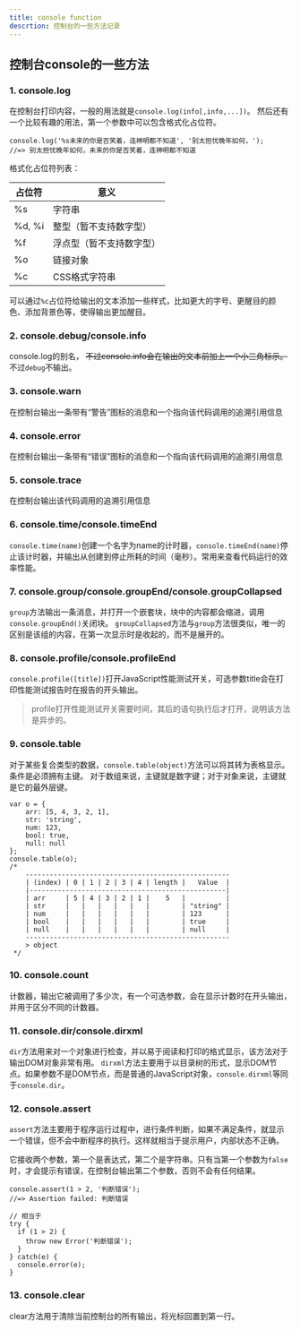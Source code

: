 ```yaml
---
title: console function
descrtion: 控制台的一些方法记录
---
```


## 控制台console的一些方法

### 1. console.log

在控制台打印内容，一般的用法就是`console.log(info[,info,...])`。
然后还有一个比较有趣的用法，第一个参数中可以包含格式化占位符。

```
console.log('%s未来的你是否笑着，连神明都不知道', '别太担忧晚年如何，');
//=> 别太担忧晚年如何，未来的你是否笑着，连神明都不知道
```

<script>
  console.log('%s未来的你是否笑着，连神明都不知道', '别太担忧晚年如何，');
</script>

格式化占位符列表：

| 占位符 |          意义          |
|--------|------------------------|
|   %s   |          字符串        |
| %d, %i | 整型（暂不支持数字型） |
|   %f   |浮点型（暂不支持数字型）|
|   %o   |         链接对象       |
|   %c   |     CSS格式字符串      |

可以通过`%c`占位符给输出的文本添加一些样式，比如更大的字号、更醒目的颜色、添加背景色等，使得输出更加醒目。

<script>
  console.log('%c%s', 'color: white; font-size: 20px;', '假装隐身')
</script>

### 2. console.debug/console.info

console.log的别名，
~~不过console.info会在输出的文本前加上一个小三角标示。~~
不过`debug`不输出。
<script>
  {
    var text = 'Without a date'
    console.debug('debug 不输出');
    console.info('info: ',text);
  }
</script>

### 3. console.warn

在控制台输出一条带有“警告”图标的消息和一个指向该代码调用的追溯引用信息

<script>
  {
    var loser = '人生的败犬';
    console.warn('I am really a ', loser);
  }
</script>

### 4. console.error

在控制台输出一条带有“错误”图标的消息和一个指向该代码调用的追溯引用信息

<script>
  {
    var error = '注孤生';
    console.error('%c%s%c%s', 'color: purple;', 'My Error: ', 'color: black; font: 700 22px "方正舒体", "华文行楷", simsun;', error);
  }
</script>

### 5. console.trace

在控制台输出该代码调用的追溯引用信息

<script>
  (function trace() {
    console.trace('追溯调用位置')
  })();
</script>

### 6. console.time/console.timeEnd

`console.time(name)`创建一个名字为name的计时器，`console.timeEnd(name)`停止该计时器，并输出从创建到停止所耗的时间（毫秒）。常用来查看代码运行的效率性能。

<script>
  {
    console.time('1~1000之和用时');
    var sum = 0;
    for (var i = 1; i < 1000; i++) {
      sum += i;
    }
    console.timeEnd('1~1000之和用时');
    console.log('sum: ', sum);
  }
</script>

### 7. console.group/console.groupEnd/console.groupCollapsed

`group`方法输出一条消息，并打开一个嵌套块，块中的内容都会缩进，调用`console.groupEnd()`关闭块。
`groupCollapsed`方法与`group`方法很类似，唯一的区别是该组的内容，在第一次显示时是收起的，而不是展开的。

<script>
  console.group('group 1');
  console.log('%c%s', 'font-size: 22px; color: orange;', 'in group 1');
  console.groupCollapsed('collapsed group 2');
  console.warn('in collapsed group 2');
  console.groupEnd();
  console.groupEnd();
</script>

### 8. console.profile/console.profileEnd

`console.profile([title])`打开JavaScript性能测试开关，可选参数title会在打印性能测试报告时在报告的开头输出。

<script>
  {
    function doTask() {
      doTaskA(1000);
      doTaskA(100000);
      doTaskB(10000);
      doTaskC(1000);
    }
    function doTaskA(count) {
      for(var i = 1; i < count; i++){}
    }
    function doTaskB(count) {
      for(var i = 1; i < count; i++){}
    }
    function doTaskC(count) {
      for(var i = 1; i < count; i++){}
    }
    console.profile('testTitle');
    doTask();
    console.profileEnd('testTitle');
  }
</script>

> profile打开性能测试开关需要时间，其后的语句执行后才打开，说明该方法是异步的。

### 9. console.table

对于某些复合类型的数据，`console.table(object)`方法可以将其转为表格显示。条件是必须拥有主键。
对于数组来说，主键就是数字键；对于对象来说，主键就是它的最外层键。

```
var o = {
    arr: [5, 4, 3, 2, 1],
    str: 'string',
    num: 123,
    bool: true,
    null: null
};
console.table(o);
/*
    ---------------------------------------------------
    | (index) | 0 | 1 | 2 | 3 | 4 | length |   Value  |
    |-------------------------------------------------|
    | arr     | 5 | 4 | 3 | 2 | 1 |    5   |          |
    | str     |   |   |   |   |   |        | "string" |
    | num     |   |   |   |   |   |        | 123      |
    | bool    |   |   |   |   |   |        | true     |
    | null    |   |   |   |   |   |        | null     |
    ---------------------------------------------------
    > object
 */
```

<script>
  {
    var o = {
      arr: [5, 4, 3, 2, 1],
      str: 'string',
      num: 123,
      bool: true,
      null: null
    };
    console.table(o);
  }
</script>

### 10. console.count

计数器，输出它被调用了多少次，有一个可选参数，会在显示计数时在开头输出，并用于区分不同的计数器。

<script>
  {
    function count(n) {
      if (n % 2) {
        console.count('odd');
      } else {
        console.count('even');
      }
    }
    console.log('%c%s', 'font-size: 20px; color: gold; background:  DarkSlateGrey;', '记录0~10之间的奇偶数的个数')
    for (var i = 0; i < 10; i++) {
      count(i);
    }
  }
</script>

### 11. console.dir/console.dirxml

`dir`方法用来对一个对象进行检查，并以易于阅读和打印的格式显示，该方法对于输出DOM对象非常有用。
`dirxml`方法主要用于以目录树的形式，显示DOM节点。如果参数不是DOM节点，而是普通的JavaScript对象，`console.dirxml`等同于`console.dir`。

<script>
  console.dir(document.getElementsByTagName('p')[0])
</script>

### 12. console.assert

`assert`方法主要用于程序运行过程中，进行条件判断，如果不满足条件，就显示一个错误，但不会中断程序的执行。这样就相当于提示用户，内部状态不正确。

它接收两个参数，第一个是表达式，第二个是字符串。只有当第一个参数为`false`时，才会提示有错误，在控制台输出第二个参数，否则不会有任何结果。

```
console.assert(1 > 2, '判断错误');
//=> Assertion failed: 判断错误

// 相当于
try {
  if (1 > 2) {
    throw new Error('判断错误');
  }
} catch(e) {
  console.error(e);
}
```

<script>
  console.assert(true, '正确');
  console.assert(false, '错误');
</script>

### 13. console.clear

clear方法用于清除当前控制台的所有输出，将光标回置到第一行。
